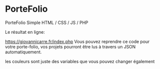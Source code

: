 # PorteFolio
PorteFolio Simple HTML / CSS / JS / PHP    


Le résultat en ligne:

https://giovannicarre.fr/index.php
Vous pouvez reprendre ce code pour votre porte-folio, vos projets pourront être lus à travers un JSON automatiquement.

les couleurs sont juste des variables que vous pouvez changer également
